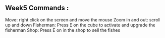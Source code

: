 ## Week5 Commands :

Move: right click on the screen and move the mouse
Zoom in and out: scroll up and down
Fisherman: Press E on the cube to activate and upgrade the fisherman
Shop: Press E on in the shop to sell the fishes
